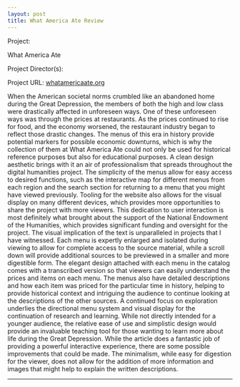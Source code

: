 ```yaml
---
layout: post
title: What America Ate Review
---
```


Project:

What America Ate 

Project Director(s): 



Project URL:
[whatamericaate.org](whatamericaate.org)

When the American societal norms crumbled like an abandoned home during the Great Depression, the members of both the high and low class were drastically affected in unforeseen ways. One of these unforeseen ways was through the prices at restaurants. As the prices continued to rise for food, and the economy worsened, the restaurant industry began to reflect those drastic changes. The menus of this era in history provide potential markers for possible economic downturns, which is why the collection of them at What America Ate could not only be used for historical reference purposes but also for educational purposes. 
A clean design aesthetic brings with it an air of professionalism that spreads throughout the digital humanities project. The simplicity of the menus allow for easy access to desired functions, such as the interactive map for different menus from each region and the search section for returning to a menu that you might have viewed previously. Tooling for the website also allows for the visual display on many different devices, which provides more opportunities to share the project with more viewers. This dedication to user interaction is most definitely what brought about the support of the National Endowment of the Humanities, which provides significant funding and oversight for the project. The visual implication of the text is unparalleled in projects that I have witnessed. 
Each menu is expertly enlarged and isolated during viewing to allow for complete access to the source material, while a scroll down will provide additional sources to be previewed in a smaller and more digestible form. The elegant design attached with each menu in the catalog comes with a transcribed version so that viewers can easily understand the prices and items on each menu. The menus also have detailed descriptions and how each item was priced for the particular time in history, helping to provide historical context and intriguing the audience to continue looking at the descriptions of the other sources. A continued focus on exploration underlies the directional menu system and visual display for the continuation of research and learning. While not directly intended for a younger audience, the relative ease of use and simplistic design would provide an invaluable teaching tool for those wanting to learn more about life during the Great Depression. 
While the article does a fantastic job of providing a powerful interactive experience, there are some possible improvements that could be made. The minimalism, while easy for digestion for the viewer, does not allow for the addition of more information and images that might help to explain the written descriptions.  

---
